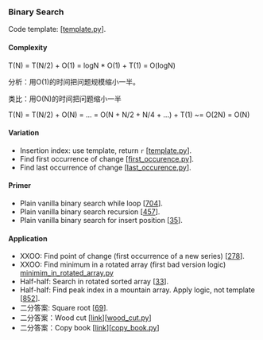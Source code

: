 ### Binary Search
Code template: [[template.py](template.py)].

#### Complexity
T(N) = T(N/2) + O(1) = logN * O(1) + T(1) = O(logN)

分析：用O(1)的时间把问题规模缩小一半。

类比：用O(N)的时间把问题缩小一半

T(N) = T(N/2) + O(N) = ... = O(N + N/2 + N/4 + ...) + T(1) ~= O(2N) = O(N)

#### Variation
* Insertion index: use template, return `r` [[template.py](template.py)].
* Find first occurrence of change [[first_occurence.py](first_occurence.py)].
* Find last occurrence of change [[last_occurence.py](last_occurence.py)].

#### Primer
* Plain vanilla binary search while loop [[704](704_Binary_Search.py)].
* Plain vanilla binary search recursion [[457](457_Classical_Binary_Search.py)].
* Plain vanilla binary search for insert position [[35](35_Search_Insert_Position.py)].

#### Application
* XXOO: Find point of change (first occurrence of a new series) [[278](278_First_Bad_Version.py)].
* XXOO: Find minimum in a rotated array (first bad version logic) [minimim_in_rotated_array.py](minimim_in_rotated_array.py)
* Half-half: Search in rotated sorted array [[33](33_search_in_rotated_sorted_array.py)].
* Half-half: Find peak index in a mountain array. Apply logic, not template [[852](852_peak_index_in_a_mountain_array.py)].
* 二分答案: Square root [[69](69_sqrtx.py)].
* 二分答案：Wood cut [[link](https://www.lintcode.com/problem/wood-cut/description)][[wood_cut.py](wood_cut.py)]
* 二分答案：Copy book [[link](https://www.lintcode.com/problem/copy-books/description)][[copy_book.py](copy_book.py)]
